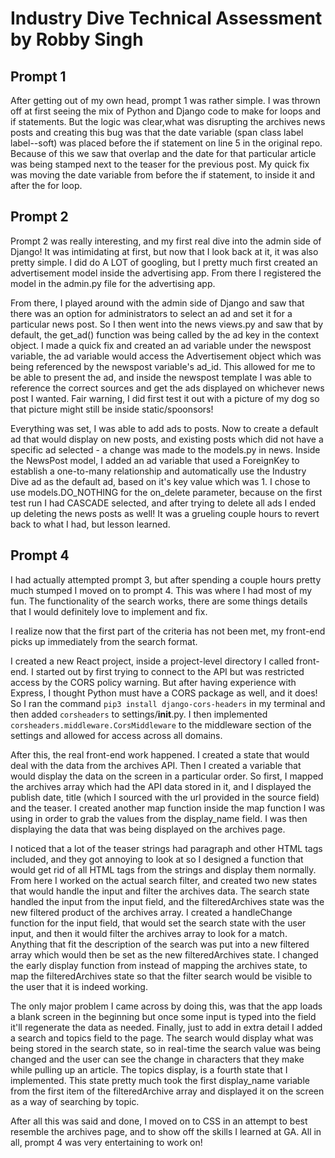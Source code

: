 # Industry Dive Technical Assessment by Robby Singh

## Prompt 1
After getting out of my own head, prompt 1 was rather simple. I was thrown off at first seeing the mix of Python and Django code to make for loops and if statements. But the logic was clear,what was disrupting the archives news posts and creating this bug was that the date variable (span class label label--soft) was placed before the if statement on line 5 in the original repo. Because of this we saw that overlap and the date for that particular article was being stamped next to the teaser for the previous post. My quick fix was moving the date variable from before the if statement, to inside it and after the for loop. 

## Prompt 2
Prompt 2 was really interesting, and my first real dive into the admin side of Django! It was intimidating at first, but now that I look back at it, it was also pretty simple. I did do A LOT of googling, but I pretty much first created an advertisement model inside the advertising app. From there I registered the model in the admin.py file for the advertising app.

From there, I played around with the admin side of Django and saw that there was an option for administrators to select an ad and set it for a particular news post. So I then went into the news views.py and saw that by default, the get_ad() function was being called by the ad key in the context object. I made a quick fix and created an ad variable under the newspost variable, the ad variable would access the Advertisement object which was being referenced by the newspost variable's ad_id. This allowed for me to be able to present the ad, and inside the newspost template I was able to reference the correct sources and get the ads displayed on whichever news post I wanted. Fair warning, I did first test it out with a picture of my dog so that picture might still be inside static/spoonsors!

Everything was set, I was able to add ads to posts. Now to create a default ad that would display on new posts, and existing posts which did not have a specific ad selected - a change was made to the models.py in news. Inside the NewsPost model, I added an ad variable that used a ForeignKey to establish a one-to-many relationship and automatically use the Industry Dive ad as the default ad, based on it's key value which was 1. I chose to use models.DO_NOTHING for the on_delete parameter, because on the first test run I had CASCADE selected, and after trying to delete all ads I ended up deleting the news posts as well! It was a grueling couple hours to revert back to what I had, but lesson learned.

## Prompt 4
I had actually attempted prompt 3, but after spending a couple hours pretty much stumped I moved on to prompt 4. This was where I had most of my fun. The functionality of the search works, there are some things details that I would definitely love to implement and fix. 

I realize now that the first part of the criteria has not been met, my front-end picks up immediately from the search format. 

I created a new React project, inside a project-level directory I called front-end. I started out by first trying to connect to the API but was restricted access by the CORS policy warning. But after having experience with Express, I thought Python must have a CORS package as well, and it does! So I ran the command 
`pip3 install django-cors-headers` 
in my terminal and then added `corsheaders` to settings/__init__.py. I then implemented 
`corsheaders.middleware.CorsMiddleware` to the middleware section of the settings and allowed for access across all domains. 

After this, the real front-end work happened. I created a state that would deal with the data from the archives API. Then I created a variable that would display the data on the screen in a particular order. So first, I mapped the archives array which had the API data stored in it, and I displayed the publish date, title (which I sourced with the url provided in the source field) and the teaser. I created another map function inside the map function I was using in order to grab the values from the display_name field. I was then displaying the data that was being displayed on the archives page.

I noticed that a lot of the teaser strings had paragraph and other HTML tags included, and they got annoying to look at so I designed a function that would get rid of all HTML tags from the strings and display them normally. From here I worked on the actual search filter, and created two new states that would handle the input and filter the archives data. The search state handled the input from the input field, and the filteredArchives state was the new filtered product of the archives array. I created a handleChange function for the input field, that would set the search state with the user input, and then it would filter the archives array to look for a match. Anything that fit the description of the search was put into a new filtered array which would then be set as the new filteredArchives state. I changed the early display function from instead of mapping the archives state, to map the filteredArchives state so that the filter search would be visible to the user that it is indeed working. 

The only major problem I came across by doing this, was that the app loads a blank screen in the beginning but once some input is typed into the field it'll regenerate the data as needed. Finally, just to add in extra detail I added a search and topics field to the page. The search would display what was being stored in the search state, so in real-time the search value was being changed and the user can see the change in characters that they make while pulling up an article. The topics display, is a fourth state that I implemented. This state pretty much took the first display_name variable from the first item of the filteredArchive array and displayed it on the screen as a way of searching by topic.

After all this was said and done, I moved on to CSS in an attempt to best resemble the archives page, and to show off the skills I learned at GA. All in all, prompt 4 was very entertaining to work on!